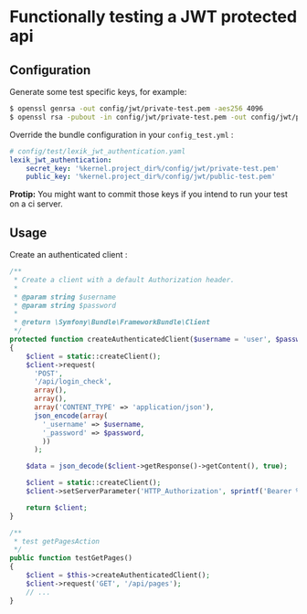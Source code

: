 Functionally testing a JWT protected api
=========================================

Configuration
-------------

Generate some test specific keys, for example:

``` bash
$ openssl genrsa -out config/jwt/private-test.pem -aes256 4096
$ openssl rsa -pubout -in config/jwt/private-test.pem -out config/jwt/public-test.pem
```

Override the bundle configuration in your `config_test.yml` :

``` yaml
# config/test/lexik_jwt_authentication.yaml
lexik_jwt_authentication:
    secret_key: '%kernel.project_dir%/config/jwt/private-test.pem'
    public_key: '%kernel.project_dir%/config/jwt/public-test.pem'
```

**Protip:** You might want to commit those keys if you intend to run your test on a ci server.

Usage
-----

Create an authenticated client :

``` php
/**
 * Create a client with a default Authorization header.
 *
 * @param string $username
 * @param string $password
 *
 * @return \Symfony\Bundle\FrameworkBundle\Client
 */
protected function createAuthenticatedClient($username = 'user', $password = 'password')
{
    $client = static::createClient();
    $client->request(
      'POST',
      '/api/login_check',
      array(),
      array(),
      array('CONTENT_TYPE' => 'application/json'),
      json_encode(array(
        '_username' => $username,
        '_password' => $password,
        ))
      );

    $data = json_decode($client->getResponse()->getContent(), true);

    $client = static::createClient();
    $client->setServerParameter('HTTP_Authorization', sprintf('Bearer %s', $data['token']));

    return $client;
}

/**
 * test getPagesAction
 */
public function testGetPages()
{
    $client = $this->createAuthenticatedClient();
    $client->request('GET', '/api/pages');
    // ... 
}
```
